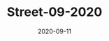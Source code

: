 ---
title: "Street-09-2020"
date: "2020-09-11"
summary: ""
draft: false
source_bucket: "b2://steinbrueck-io-gallery/Street-09-2020"
tags: ["Street", "BW"]
---